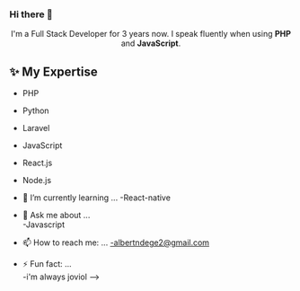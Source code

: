 ### Hi there 👋


<p align="center">
  <p align="center">
    I'm a Full Stack Developer for 3 years now. I speak fluently when using <strong>PHP</strong> and <strong>JavaScript</strong>.
  </p>
</p>

## ✨ My Expertise
- PHP
- Python
- Laravel
- JavaScript
- React.js
- Node.js

- 🌱 I’m currently learning ...
       -React-native

- 💬 Ask me about ...  
      -Javascript 
- 📫 How to reach me: ...
      -albertndege2@gmail.com
- ⚡ Fun fact: ...  
      -i'm always joviol
-->

<!--
**ndegealbert/ndegealbert** is a ✨ _special_ ✨ repository because its `README.md` (this file) appears on your GitHub profile.
 <img src="https://raw.githubusercontent.com/jovertical/jovertical/master/art/code.png" width="400" alt="Code" />
- 🔭 I’m currently working on ...
- 👯 I’m looking to collaborate on ...
- 🤔 I’m looking for help with ...


